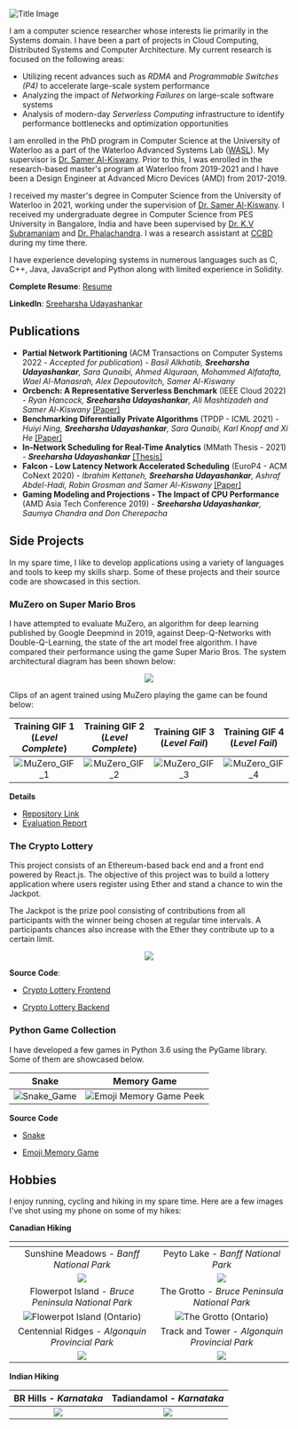 ![Title Image](Title_Image_2.jpg)

I am a computer science researcher whose interests lie primarily in the Systems domain. I have been a part of projects in Cloud Computing, Distributed Systems and Computer Architecture. My current research is focused on the following areas:
  - Utilizing recent advances such as _RDMA_ and _Programmable Switches (P4)_ to accelerate large-scale system performance
  - Analyzing the impact of _Networking Failures_ on large-scale software systems
  - Analysis of modern-day _Serverless Computing_ infrastructure to identify performance bottlenecks and optimization opportunities

I am enrolled in the PhD program in Computer Science at the University of Waterloo as a part of the Waterloo Advanced Systems Lab ([WASL](https://wasl.uwaterloo.ca/)). My supervisor is [Dr. Samer Al-Kiswany](https://cs.uwaterloo.ca/~alkiswan/index.html). Prior to this, I was enrolled in the research-based master's program at Waterloo from 2019-2021 and I have been a Design Engineer at Advanced Micro Devices (AMD) from 2017-2019. 

I received my master's degree in Computer Science from the University of Waterloo in 2021, working under the supervision of  [Dr. Samer Al-Kiswany](https://cs.uwaterloo.ca/~alkiswan/index.html). I received my undergraduate degree in Computer Science from PES University in Bangalore, India and have been supervised by [Dr. K.V Subramaniam](https://www.linkedin.com/in/kalsubra/?originalSubdomain=in) and [Dr. Phalachandra](https://staff.pes.edu/nm1313). I was a research assistant at [CCBD](http://research.pes.edu/cloud-computing-big-data/) during my time there.

I have experience developing systems in numerous languages such as C, C++, Java, JavaScript and Python along with limited experience in Solidity.

**Complete Resume**: [Resume](https://sreeharshau.github.io/Sreeharsha_Resume_2022.pdf)

**LinkedIn**: [Sreeharsha Udayashankar](https://www.linkedin.com/in/sreeharshau/)

## Publications

- **Partial Network Partitioning** (ACM Transactions on Computer Systems 2022 - _Accepted for publication_) - _Basil Alkhatib, **Sreeharsha Udayashankar**, Sara Qunaibi, Ahmed Alquraan, Mohammed Alfatafta, Wael Al-Manasrah, Alex Depoutovitch, Samer Al-Kiswany_
- **Orcbench: A Representative Serverless Benchmark** (IEEE Cloud 2022) - _Ryan Hancock, **Sreeharsha Udayashankar**, Ali Mashtizadeh and Samer Al-Kiswany_ [[Paper]](https://rcs.uwaterloo.ca/~ryan/files/orcbench.pdf)
- **Benchmarking Diferentially Private Algorithms** (TPDP - ICML 2021) - _Huiyi Ning, **Sreeharsha Udayashankar**, Sara Qunaibi, Karl Knopf and Xi He_ [[Paper]](https://tpdp.journalprivacyconfidentiality.org/2021/papers/NingUQKH21.pdf)
- **In-Network Scheduling for Real-Time Analytics** (MMath Thesis - 2021) - _**Sreeharsha Udayashankar**_ [[Thesis]](https://uwspace.uwaterloo.ca/handle/10012/16922)
- **Falcon - Low Latency Network Accelerated Scheduling** (EuroP4 - ACM CoNext 2020) - _Ibrahim Kettaneh, **Sreeharsha Udayashankar**, Ashraf Abdel-Hadi, Robin Grosman and Samer Al-Kiswany_ [[Paper]](https://dl.acm.org/doi/10.1145/3426744.3431322)
- **Gaming Modeling and Projections - The Impact of CPU Performance** (AMD Asia Tech Conference 2019) - _**Sreeharsha Udayashankar**, Saumya Chandra and Don Cherepacha_

## Side Projects

In my spare time, I like to develop applications using a variety of languages and tools to keep my skills sharp. Some of these projects and their source code are showcased in this section.

### MuZero on Super Mario Bros

I have attempted to evaluate MuZero, an algorithm for deep learning published by Google Deepmind in 2019, against Deep-Q-Networks with Double-Q-Learning, the state of the art model free algorithm. I have compared their performance using the game Super Mario Bros. The system architectural diagram has been shown below:

  <p align="center">
    <img src="MuZero_Architecture.jpg">
  </p>


Clips of an agent trained using MuZero playing the game can be found below:

|     Training GIF 1 (_Level Complete_)  |  Training GIF 2 (_Level Complete_)  | Training GIF 3 (_Level Fail_) | Training GIF 4 (_Level Fail_) |
:-------------------------:|:-------------------------:|:-------------------------:|:-------------------------:
| ![MuZero_GIF_1](MuZero_Mario_GIF_1.gif) | ![MuZero_GIF_2](MuZero_Mario_GIF_2.gif) | ![MuZero_GIF_3](MuZero_Mario_GIF_3.gif) | ![MuZero_GIF_4](MuZero_Mario_GIF_4.gif) |

**Details**

- [Repository Link](https://github.com/sreeharshau/muzero-super-mario-bros)
- [Evaluation Report](Evaluating_MuZero_Super_Mario_Bros.pdf)

### The Crypto Lottery

This project consists of an Ethereum-based back end and a front end powered by React.js. The objective of this project was to build a lottery application where users register using Ether and stand a chance to win the Jackpot. 

The Jackpot is the prize pool consisting of contributions from all participants with the winner being chosen at regular time intervals. A participants chances also increase with the Ether they contribute up to a certain limit.
 
 <p align="center">
    <img src="LotteryApplication_InformationScreen.png">
  </p>


**Source Code**:

- [Crypto Lottery Frontend](https://github.com/sreeharshau/EthereumLotteryApplication_ReactUI)

- [Crypto Lottery Backend](https://github.com/sreeharshau/EthereumLottery_SmartContract)


### Python Game Collection

I have developed a few games in Python 3.6 using the PyGame library. Some of them are showcased below.

| Snake    | Memory Game    |
:-------------------------:|:-------------------------:
| ![Snake_Game](Snake_TitleImage.jpg) | ![Emoji Memory Game Peek](MemoryGame_CardsActive.png) |

**Source Code**

 - [Snake](https://github.com/sreeharshau/snake-python)

 - [Emoji Memory Game](https://github.com/sreeharshau/memory-game-python)

## Hobbies

I enjoy running, cycling and hiking in my spare time. Here are a few images I've shot using my phone on some of my hikes:

**Canadian Hiking**

| <!-- -->    | <!-- -->    |
:-------------------------:|:-------------------------:
Sunshine Meadows - _Banff National Park_             |  Peyto Lake - _Banff National Park_
![](Sunshine_Banff.jpg)  |  ![](Peyto_Banff.jpg)
Flowerpot Island - _Bruce Peninsula National Park_ |   The Grotto - _Bruce Peninsula National Park_     
![Flowerpot Island (_Ontario_)](Flowerpot_Bruce.jpg)  |  ![The Grotto (_Ontario_)](Grotto_Bruce.jpg)
Centennial Ridges - _Algonquin Provincial Park_            |  Track and Tower - _Algonquin Provincial Park_
![](Algonquin_2020_2.jpg)  |  ![](TrackTower_Algonquin.jpg)



**Indian Hiking** 

BR Hills - _Karnataka_   |  Tadiandamol - _Karnataka_
:-------------------------:|:-------------------------:
![](BRHills_2019.jpg)  |  ![](Tadiandamol_2019.jpg)




